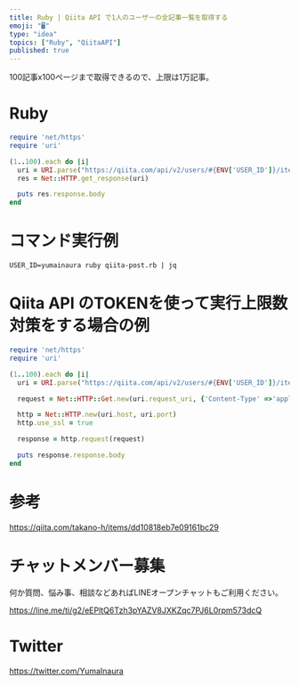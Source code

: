 ```yaml
---
title: Ruby | Qiita API で1人のユーザーの全記事一覧を取得する
emoji: "🖥"
type: "idea"
topics: ["Ruby", "QiitaAPI"]
published: true
---
```


100記事x100ページまで取得できるので、上限は1万記事。

# Ruby

```rb
require 'net/https'
require 'uri'

(1..100).each do |i|
  uri = URI.parse("https://qiita.com/api/v2/users/#{ENV['USER_ID']}/items?page=#{i}&per_page=100")
  res = Net::HTTP.get_response(uri)

  puts res.response.body
end
```

# コマンド実行例

```
USER_ID=yumainaura ruby qiita-post.rb | jq
```

# Qiita API のTOKENを使って実行上限数対策をする場合の例

```rb
require 'net/https'
require 'uri'

(1..100).each do |i|
  uri = URI.parse("https://qiita.com/api/v2/users/#{ENV['USER_ID']}/items?page=#{i}&per_page=100")

  request = Net::HTTP::Get.new(uri.request_uri, {'Content-Type' =>'application/json', "Authorization" => "Bearer #{ENV['TOKEN']}"})

  http = Net::HTTP.new(uri.host, uri.port)
  http.use_ssl = true

  response = http.request(request)

  puts response.response.body
end
```

# 参考

https://qiita.com/takano-h/items/dd10818eb7e09161bc29












<!-- Update From Qiita API -->

# チャットメンバー募集


何か質問、悩み事、相談などあればLINEオープンチャットもご利用ください。

https://line.me/ti/g2/eEPltQ6Tzh3pYAZV8JXKZqc7PJ6L0rpm573dcQ





# Twitter


https://twitter.com/YumaInaura


<!-- Update From Qiita API -->


